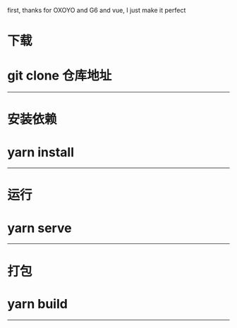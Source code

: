 first, thanks for OXOYO and G6 and vue, I just make it perfect

# 下载
# git clone 仓库地址
-----------------------------------

# 安装依赖
# yarn install
-----------------------------------

# 运行
# yarn serve
-----------------------------------

# 打包
# yarn build
-----------------------------------
